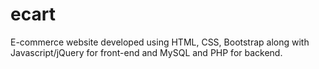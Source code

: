 # ecart
E-commerce website developed using HTML, CSS, Bootstrap along with Javascript/jQuery for front-end and MySQL and PHP for backend.
